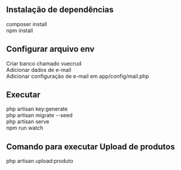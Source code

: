 ## Instalação de dependências
composer install  
npm install  

## Configurar arquivo env
Criar banco chamado vuecrud  
Adicionar dados de e-mail  
Adicionar configuração de e-mail em app/config/mail.php   

## Executar 
php artisan key:generate  
php artisan migrate --seed  
php artisan serve  
npm run watch  


## Comando para executar Upload de produtos
php artisan upload:produto
